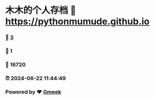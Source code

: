 # 木木的个人存档 :link: https://pythonmumude.github.io 
### :page_facing_up: [3](https://pythonmumude.github.io/tag.html) 
### :speech_balloon: 1 
### :hibiscus: 16720 
### :alarm_clock: 2024-06-22 11:44:49 
### Powered by :heart: [Gmeek](https://github.com/Meekdai/Gmeek)

